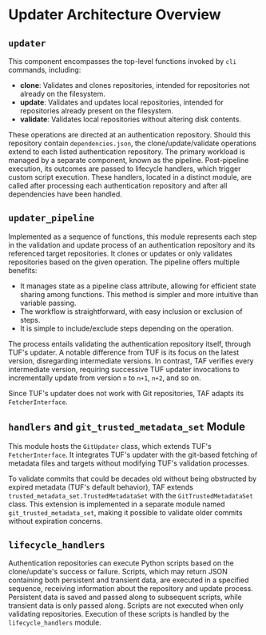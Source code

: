 # Updater Architecture Overview

## `updater`

This component encompasses the top-level functions invoked by `cli` commands, including:
  - **clone**: Validates and clones repositories, intended for repositories not already on the filesystem.
  - **update**: Validates and updates local repositories, intended for repositories already present on the filesystem.
  - **validate**: Validates local repositories without altering disk contents.

These operations are directed at an authentication repository. Should this repository contain `dependencies.json`, the 
clone/update/validate operations extend to each listed authentication repository. The primary workload is managed by a separate component, known as the pipeline. Post-pipeline execution, its outcomes are passed to lifecycle handlers, which trigger custom script execution. These handlers, located in a distinct module, are called after processing each authentication repository and after all dependencies have been handled.

## `updater_pipeline`

Implemented as a sequence of functions, this module represents each step in the validation and update process of an 
authentication repository and its referenced target repositories. It clones or updates or only validates repositories 
based on the given operation. The pipeline offers multiple benefits:
- It manages state as a pipeline class attribute, allowing for efficient state sharing among functions. This method is simpler and more intuitive than variable passing.
- The workflow is straightforward, with easy inclusion or exclusion of steps.
- It is simple to include/exclude steps depending on the operation.

The process entails validating the authentication repository itself, through TUF's updater. A notable difference from 
TUF is its focus on the latest version, disregarding intermediate versions. In contrast, TAF verifies every intermediate 
version, requiring successive TUF updater invocations to incrementally update from version `n` to `n+1`, `n+2`, and so 
on.

Since TUF's updater does not work with Git repositories, TAF adapts its `FetcherInterface`.


## `handlers` and `git_trusted_metadata_set` Module


This module hosts the `GitUpdater` class, which extends TUF's `FetcherInterface`. It integrates TUF's updater with the git-based fetching of metadata files and targets without modifying TUF's validation processes.

To validate commits that could be decades old without being obstructed by expired metadata (TUF's default behavior), TAF extends `trusted_metadata_set.TrustedMetadataSet` with the `GitTrustedMetadataSet` class. This extension is implemented in a separate module named `git_trusted_metadata_set`, making it possible to validate older commits without expiration concerns.


## `lifecycle_handlers`

Authentication repositories can execute Python scripts based on the clone/update's success or failure. Scripts, which may 
return JSON containing both persistent and transient data, are executed in a specified sequence, receiving information 
about the repository and update process. Persistent data is saved and passed along to subsequent scripts, while 
transient data is only passed along. Scripts are not executed when only validating repositories.
Execution of these scripts is handled by the `lifecycle_handlers` module.
